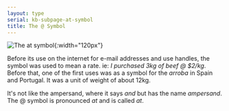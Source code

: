 ```yaml
---
layout: type
serial: kb-subpage-at-symbol
title: The @ Symbol
---
```


![The at symbol]({{site.url}}/svg/type-trivia/at-symbol.svg "The at symbol"){:width="120px"}

Before its use on the internet for e-mail addresses and use handles, the symbol was used to mean a rate. ie: *I purchased 3kg of beef @ $2/kg*. Before that, one of the first uses was as a symbol for the *arroba* in Spain and Portugal. It was a unit of weight of about 12kg.

It's not like the ampersand, where it says *and* but has the name *ampersand*. The @ symbol is pronounced *at* and is called *at*.